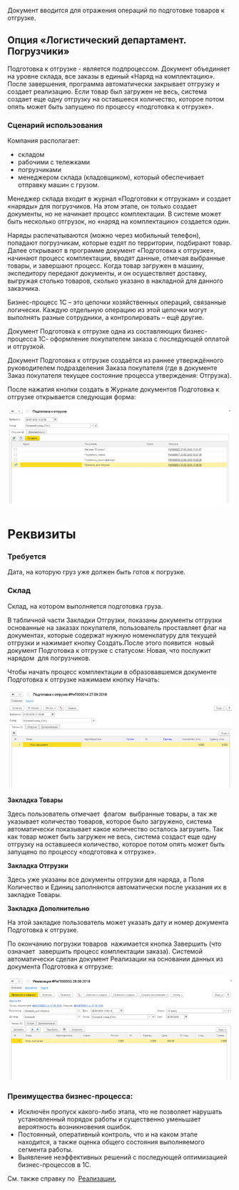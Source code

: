 Документ вводится для отражения операций по подготовке товаров к отгрузке.

## Опция «Логистический департамент. Погрузчики»

Подготовка к отгрузке - является подпроцессом. Документ объединяет на уровне склада, все заказы в единый «Наряд на комплектацию». После завершения, программа автоматически закрывает отгрузку и создает реализацию. Если товар был загружен не весь, система создает еще одну отгрузку на оставшееся количество, которое потом опять может быть запущено по процессу «подготовка к отгрузке».

### Сценарий использования

Компания располагает:

*   складом
*   рабочими с тележками
*   погрузчиками
*   менеджером склада (кладовщиком), который обеспечивает отправку машин с грузом.

Менеджер склада входит в журнал «Подготовки к отгрузкам» и создает «наряды» для погрузчиков. На этом этапе, он только создает документы, но не начинает процесс комплектации. В системе может быть несколько отгрузок, но «наряд на комплектацию» создается один.

Наряды распечатываются (можно через мобильный телефон), попадают погрузчикам, которые ездят по территории, подбирают товар. Далее открывают в программе документ «Подготовка к отгрузке», начинают процесс комплектации, вводят данные, отмечая выбранные товары, и завершают процесс. Когда товар загружен в машину, экспедитору передают документы, и он осуществляет доставку, выгружая столько товаров, сколько указано в накладной для данного заказчика.

Бизнес-процесс 1С – это цепочки хозяйственных операций, связанные логически. Каждую отдельную операцию из этой цепочки могут выполнять разные сотрудники, а контролировать – ещё другие.

Документ Подготовка к отгрузке одна из составляющих бизнес-процесса 1С- оформление покупателем заказа с последующей оплатой и отгрузкой.

Документ Подготовка к отгрузке создаётся из раннее утверждённого руководителем подразделения Заказа покупателя (где в документе Заказ покупателя текущее состояние процесса утверждения: Отгрузка).

После нажатия кнопки создать в Журнале документов Подготовка к отгрузке открывается следующая форма:

![](../img/2018_09_28_07_47_575.png)  

# **Реквизиты**

### **Требуется**

Дата, на которую груз уже должен быть готов к погрузке.

### **Склад**

Склад, на котором выполняется подготовка груза.

В табличной части Закладки Отгрузки, показаны документы отгрузки основанные на заказах покупателя, пользователь проставляет флаг на документах, которые содержат нужную номенклатуру для текущей отгрузки и нажимает кнопку Создать.После этого появится  новый документ Подготовка к отгрузке с статусом: Новая, что послужит   нарядом  для погрузчиков.

Чтобы начать процесс комплектации в образовавшемся документе Подготовка к отгрузке нажимаем кнопку Начать:

![](../img/2018_09_28_07_47_264.png)

**Закладка Товары**

Здесь пользователь отмечает  флагом  выбранные товары, а так же указывает количество товаров, которое было загружено, система автоматически показывает какое количество осталось загрузить. Так как товар может быть загружен не весь, система создаст еще одну отгрузку на оставшееся количество, которое потом опять может быть запущено по процессу «подготовка к отгрузке».

**Закладка Отгрузки**

Здесь уже указаны все документы отгрузки для наряда, а Поля Количество и Единиц заполняются автоматически после указания их в закладке Товары.

**Закладка Дополнительно**

На этой закладке пользователь может указать дату и номер документа Подготовка к отгрузке.

По окончанию погрузки товаров  нажимается кнопка Завершить (что означает  завершить процесс комплектации заказа). Системой автоматически сделан документ Реализации на основании данных из документа Подготовка к отгрузке:

![](../img/2018_09_28_07_46_523.png)

### Преимущества бизнес-процесса:

*   Исключён пропуск какого-либо этапа, что не позволяет нарушать установленный порядок работы и существенно уменьшает вероятность возникновения ошибок.
*   Постоянный, оперативный контроль, что и на каком этапе находится, а также оценка общего состояния выполняемого сегмента работы.
*   Выявление неэффективных решений с последующей оптимизацией бизнес-процессов в 1С.

См. также справку по  <u>Реализации.</u>